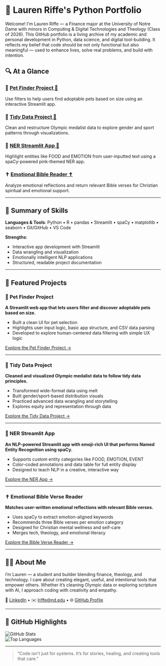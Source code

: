 # 💼 Lauren Riffe's Python Portfolio

Welcome! I'm Lauren Riffe — a Finance major at the University of Notre Dame with minors in Computing & Digital Technologies and Theology (Class of 2026). This GitHub portfolio is a living archive of my academic and personal development in Python, data science, and digital tool-building. It reflects my belief that code should be not only functional but also meaningful — used to enhance lives, solve real problems, and build with intention.

## 🔍 At a Glance

### 🐾 [Pet Finder Project 🐾](#-pet-finder-project)   
Use filters to help users find adoptable pets based on size using an interactive Streamlit app.

### 🧹 [Tidy Data Project 🧹](#-tidy-data-project)  
Clean and restructure Olympic medalist data to explore gender and sport patterns through visualizations.

### 💖 [NER Streamlit App 💖](#-ner-streamlit-app) 
Highlight entities like FOOD and EMOTION from user-inputted text using a spaCy-powered pink-themed NER app.

### ✝️ [Emotional Bible Reader ✝️](#-emotional-bible-verse-reader)
Analyze emotional reflections and return relevant Bible verses for Christian spiritual and emotional support.

---

## 📅 Summary of Skills

**Languages & Tools**: Python • R • pandas • Streamlit • spaCy • matplotlib • seaborn • Git/GitHub • VS Code

**Strengths**:
- Interactive app development with Streamlit
- Data wrangling and visualization
- Emotionally intelligent NLP applications
- Structured, readable project documentation

---

## 📄 Featured Projects

### 🐾 Pet Finder Project  
**A Streamlit web app that lets users filter and discover adoptable pets based on size.**
- Built a clean UI for pet selection
- Highlights user input logic, basic app structure, and CSV data parsing
- Developed to explore human-centered data filtering with simple UX logic

[Explore the Pet Finder Project →](https://github.com/laurenriffe/Riffe-Python-Portfolio/tree/main/basic_streamlit_app)

---

### 🧹 Tidy Data Project  
**Cleaned and visualized Olympic medalist data to follow tidy data principles.**
- Transformed wide-format data using melt
- Built gender/sport-based distribution visuals
- Practiced advanced data wrangling and storytelling
- Explores equity and representation through data

[Explore the Tidy Data Project →](https://github.com/laurenriffe/Riffe-Python-Portfolio/tree/main/TidyData-Project)

---

### 💖 NER Streamlit App  
**An NLP-powered Streamlit app with emoji-rich UI that performs Named Entity Recognition using spaCy.**
- Supports custom entity categories like FOOD, EMOTION, EVENT
- Color-coded annotations and data table for full entity display
- Designed to teach NLP in a creative, interactive way

[Explore the NER App →](https://github.com/laurenriffe/Riffe-Python-Portfolio/tree/main/NERStreamlitApp)

---

### ✝️ Emotional Bible Verse Reader  
**Matches user-written emotional reflections with relevant Bible verses.**
- Uses spaCy to extract emotion-aligned keywords
- Recommends three Bible verses per emotion category
- Designed for Christian mental wellness and self-care
- Merges tech, theology, and emotional literacy

[Explore the Bible Verse Reader →](https://github.com/laurenriffe/Riffe-Python-Portfolio/tree/main/StreamlitAppFinal)

---

## 🙋‍♀️ About Me

I’m Lauren — a student and builder blending finance, theology, and technology. I care about creating elegant, useful, and intentional tools that empower others. Whether it’s cleaning Olympic data or exploring scripture with AI, I approach coding with creativity and empathy.

🔗 [LinkedIn](https://www.linkedin.com/in/lauren-riffe) • ✉️ lriffe@nd.edu • 🌐 [GitHub Profile](https://github.com/laurenriffe)

---

## 🌟 GitHub Highlights

![GitHub Stats](https://github-readme-stats.vercel.app/api?username=laurenriffe&show_icons=true&theme=default)  
![Top Languages](https://github-readme-stats.vercel.app/api/top-langs/?username=laurenriffe&layout=compact&theme=default)

---

> “Code isn’t just for systems. It’s for stories, healing, and creating tools that care.”
